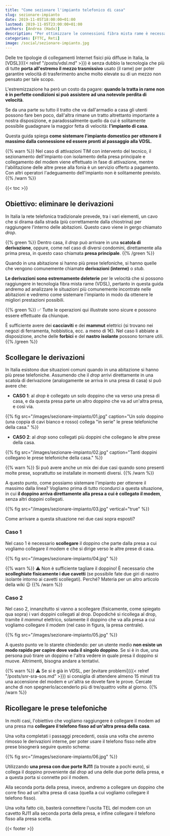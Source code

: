 ```yaml
---
title: "Come sezionare l'impianto telefonico di casa"
slug: sezionare-impianto
date: 2019-11-05T18:00:00+01:00
lastmod: 2019-11-05T23:00:00+01:00
authors: [Andrea (Hadx)]
description: "Per ottimizzare le connessioni fibra mista rame è necessario eliminare le derivazioni e sezionare l'impianto. Vi spieghiamo come fare."
categories: [FTTC, Reti]
image: /social/sezionare-impianto.jpg
---
```


Delle tre tipologie di collegamenti Internet fisici più diffuse in Italia, la [VDSL]({{< relref "/posts/vdsl.md" >}}) è senza dubbio la tecnologia che più di tutte **porta all'estremo il mezzo trasmissivo** usato (il rame) per poter garantire velocità di trasferimento anche molto elevate su di un mezzo non pensato per tale scopo.

L'estremizzazione ha però un costo da pagare: **quando la tratta in rame non è in perfette condizioni si può assistere ad una notevole perdita di velocità**.

Se da una parte su tutto il tratto che va dall'armadio a casa gli utenti possono fare ben poco, dall'altra rimane un tratto altrettanto importante a nostra disposizione, e paradossalmente quello da cui è solitamente possibile guadagnare la maggior fetta di velocità: **l'impianto di casa**.

Questa guida spiega **come sistemare l'impianto domestico per ottenere il massimo dalla connessione ed essere pronti al passaggio alla VDSL**.

{{% warn %}}
Nel caso di attivazioni TIM con intervento del tecnico, il sezionamento dell'impianto con isolamento della presa principale e collegamento del modem viene effettuato in fase di attivazione, mentre l'abilitazione delle altre prese alla fonia è un servizio offerto a pagamento. Con altri operatori l'adeguamento dell'impianto non è solitamente previsto.
{{% /warn %}}

{{< toc >}}

## Obiettivo: eliminare le derivazioni

In Italia la rete telefonica tradizionale prevede, tra i vari elementi, un cavo che si dirama dalla strada (più correttamente dalla chiostrina) per raggiungere l'interno delle abitazioni. Questo cavo viene in gergo chiamato *drop*.

{{% green %}}
Dentro casa, il *drop* può arrivare in una **scatola di derivazione**, oppure, come nel caso di diversi condomini, direttamente alla prima presa, in questo caso chiamata **presa principale**.
{{% /green %}}

Quando in una abitazione si hanno più prese telefoniche, si hanno quelle che vengono comunemente chiamate **derivazioni (interne)** o *stub*. 

**Le derivazioni sono estremamente deleterie** per le velocità che si possono raggiungere in tecnologia fibra mista rame (VDSL), pertanto in questa guida andremo ad analizzare le situazioni più comunemente incontrate nelle abitazioni e vedremo come sistemare l'impianto in modo da ottenere le migliori prestazioni possibili.

{{% green %}}
✅ Tutte le operazioni qui illustrate sono sicure e possono essere effettuate da chiunque.

È sufficiente avere dei **cacciaviti** e dei **mammut** elettrici (si trovano nei negozi di ferramenta, hobbistica, ecc. a meno di 1€). Nel caso li abbiate a disposizione, anche delle **forbici** e del **nastro isolante** possono tornare utili.
{{% /green %}}

## Scollegare le derivazioni

In Italia esistono due situazioni comuni quando in una abitazione si hanno più prese telefoniche. Assumendo che il *drop* arrivi direttamente in una scatola di derivazione (analogamente se arriva in una presa di casa) si può avere che:

- **CASO 1**: al *drop* è collegato un solo doppino che va verso una presa di casa, e da questa presa parte un altro doppino che va ad un'altra presa, e così via.

{{% fig src="/images/sezionare-impianto/01.jpg" caption="Un solo doppino (una coppia di cavi bianco e rosso) collega \"in serie\" le prese telefoniche della casa." %}}

- **CASO 2**: al *drop* sono collegati più doppini che collegano le altre prese della casa.

{{% fig src="/images/sezionare-impianto/02.jpg" caption="Tanti doppini collegano le prese telefoniche della casa." %}}

{{% warn %}}
Si può avere anche un mix dei due casi quando sono presenti molte prese, soprattutto se installate in momenti diversi.
{{% /warn %}}

A questo punto, come possiamo sistemare l'impianto per ottenere il massimo dalla linea? Vogliamo prima di tutto ricondurci a questa situazione, in cui **il doppino arriva direttamente alla presa a cui è collegato il modem**, senza altri doppini collegati.

{{% fig src="/images/sezionare-impianto/03.jpg" vertical="true" %}}

Come arrivare a questa situazione nei due casi sopra esposti?

### Caso 1

Nel caso 1 è necessario **scollegare** il doppino che parte dalla presa a cui vogliamo collegare il modem e che si dirige verso le altre prese di casa.

{{% fig src="/images/sezionare-impianto/04.jpg" %}}

{{% warn %}}
⚠️ Non è sufficiente tagliare il doppino! È necessario che **scolleghiate fisicamente i due cavetti** (se possibile fate due giri di nastro isolante intorno ai cavetti scollegati). Perché? Materia per un altro articolo della wiki 😉
{{% /warn %}}

### Caso 2

Nel caso 2, innanzitutto si vanno a scollegare (fisicamente, come spiegato qua sopra) i vari doppini collegati al drop. Dopodiché si ricollega al drop, tramite il *mammut* elettrico, solamente il doppino che va alla presa a cui vogliamo collegare il modem (nel caso in figura, la presa centrale).

{{% fig src="/images/sezionare-impianto/05.jpg" %}}

A questo punto ve lo starete chiedendo: per un utente medio **non esiste un modo rapido per capire dove vada il singolo doppino**. Se si è in due, una persona può tirare un doppino e l'altra vedere in quale presa il doppino si muove. Altrimenti, bisogna andare a tentativi.

{{% warn %}}
⚠️ Se si è già in VDSL, per [evitare problemi]({{< relref "/posts/snr-sra-sos.md" >}}) si consiglia di attendere almeno 15 minuti tra una accensione del modem e un'altra se dovete fare le prove. Cercate anche di non spegnerlo/accenderlo più di tre/quattro volte al giorno.
{{% /warn %}}

## Ricollegare le prese telefoniche

In molti casi, l'obiettivo che vogliamo raggiungere è collegare il modem ad una presa ma **collegare il telefono fisso ad un'altra presa della casa**.

Una volta completati i passaggi precedenti, ossia una volta che avremo rimosso le derivazioni interne, per poter usare il telefono fisso nelle altre prese bisognerà seguire questo schema:

{{% fig src="/images/sezionare-impianto/06.jpg" %}}

Utilizzando **una presa con due porte RJ11** (la trovate a pochi euro), si collega il doppino proveniente dal *drop* ad una delle due porte della presa, e a questa porta si connette poi il modem.

Alla seconda porta della presa, invece, andremo a collegare un doppino che corre fino ad un'altra presa di casa (quella a cui vogliamo collegare il telefono fisso). 

Una volta fatto ciò, basterà connettere l'uscita TEL del modem con un cavetto RJ11 alla seconda porta della presa, e infine collegare il telefono fisso alla presa scelta.

{{< footer >}}
